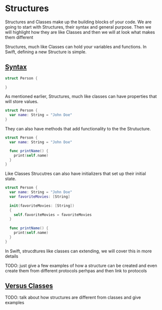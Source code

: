 # Structures

Structures and Classes make up the building blocks of your code. We are going to start with Structures, their syntax and general purpose. Then we will highlight how they are like Classes and then we will at look what makes them different

Structures, much like Classes can hold your variables and functions. In Swift, defining a new Structure is simple. 

## [Syntax](#syntax)
````Swift
struct Person {
  
}
````
As mentioned earlier, Structures, much like classes can have properties that will store values.

````Swift
struct Person {
  var name: String = "John Doe"
}
````
They can also have methods that add functionality to the the Strutucture.

````Swift
struct Person {
  var name: String = "John Doe"

  func printName() {
    print(self.name)
  }
}
````
Like Classes Strucutres can also have initializers that set up their initial state.

````Swift
struct Person {
  var name: String = "John Doe"
  var favoriteMovies: [String]
  
  init(favoriteMovies: [String])
  {
    self.favoriteMovies = favoriteMovies
  }
  
  func printName() {
    print(self.name)
  }
}
````

In Swift, strucdtures like classes can extending, we will cover this in more details 

TODO: just give a few examples of how a structure can be created and even create them from different protocols perhpas and then link to protocols

## [Versus Classes](#versus-classes)

TODO: talk about how structures are different from classes and give examples

